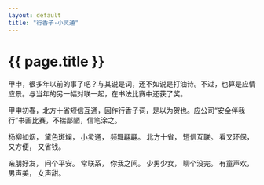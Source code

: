 ```yaml
---
layout: default
title: "行香子·小灵通"
---
```


# {{ page.title }}

甲申，很多年以前的事了吧？与其说是词，还不如说是打油诗。不过，也算是应情应景。与当年的另一幅对联一起，在书法比赛中还获了奖。


甲申初春，北方十省短信互通，因作行香子词，是以为贺也。应公司“安全伴我行”书画比赛，不揣鄙陋，信笔涂之。



杨柳如烟，
黛色斑斓，
小灵通，
频舞翩翩。
北方十省，
短信互联。
看又环保，
又方便，
又省钱。

亲朋好友，
问个平安。
常联系，
你我之间。
少男少女，
聊个没完。
有童声欢，
男声美，
女声甜。

